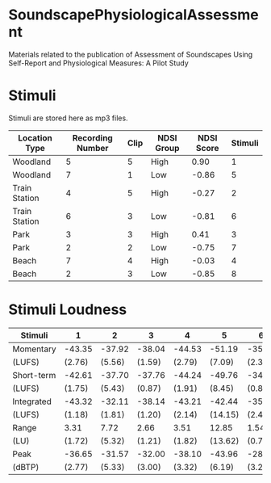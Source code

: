 # SoundscapePhysiologicalAssessment
Materials related to the publication of Assessment of Soundscapes Using Self-Report and Physiological Measures: A Pilot Study

# Stimuli
Stimuli are stored here as mp3 files.

| Location Type | Recording Number | Clip | NDSI Group  | NDSI Score  | Stimuli |
|---------------|------------------|------|-------------|-------------|---------|
| Woodland      | 5                | 5    | High        |  0.90       | 1       |
| Woodland      | 7                | 1    | Low         | -0.86       | 5       |
| Train Station | 4                | 5    | High        | -0.27       | 2       |
| Train Station | 6                | 3    | Low         | -0.81       | 6       | 
| Park          | 3                | 3    | High        |  0.41       | 3       |
| Park          | 2                | 2    | Low         | -0.75       | 7       |
| Beach         | 7                | 4    | High        | -0.03       | 4       |
| Beach         | 2                | 3    | Low         | -0.85       | 8       |

# Stimuli Loudness
|Stimuli     | 1     | 2     | 3     | 4     | 5     | 6     | 7     | 8     |
|------------|-------|-------|-------|-------|-------|-------|-------|-------|
| Momentary  |-43.35 |-37.92 |-38.04 |-44.53 |-51.19 |-35.14 |-36.35 |-39.89 |
| (LUFS)	 | (2.76)| (5.56)| (1.59)| (2.79)| (7.09)| (2.39)| (1.58)| (1.74)|
| Short-term |-42.61 |-37.70 |-37.76 |-44.24 |-49.76 |-34.76 |-36.11 |-39.66 |
| (LUFS)     | (1.75)| (5.43)| (0.87)| (1.91)| (8.45)| (0.83)| (1.04)| (0.48)|
| Integrated |-43.32 |-32.11 |-38.14 |-43.21 |-42.44 |-35.16 |-36.71 |-39.52 |
| (LUFS)     | (1.18)| (1.81)| (1.20)| (2.14)|(14.15)| (2.40)| (0.69)| (0.23)|
| Range	     |  3.31 |  7.72 |  2.66 |  3.51 | 12.85 |  1.54 |  1.83 |  0.97 |
| (LU)       | (1.72)| (5.32)| (1.21)| (1.82)|(13.62)| (0.70)| (1.06)| (0.40)|
| Peak       |-36.65 |-31.57 |-32.00 |-38.10 |-43.96 |-28.36 |-30.47 |-33.67 |
| (dBTP)     | (2.77)| (5.33)| (3.00)| (3.32)| (6.19)| (3.20)| (2.74)| (2.70)|